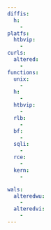 ```yaml
---
diffis:
  h:
    -
platfs:
  htbvip:
    -
curls:
  altered:
    -
functions:
  unix:
    -
  h:
    -
  htbvip:
    -
  rlb:
    -
  bf:
    -
  sqli:
    -
  rce:
    -
  kern:
    -

wals:
  alteredwu:
    -
  alteredvi:
    -
---
```

